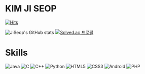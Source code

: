 # KIM JI SEOP 
[![Hits](https://hits.seeyoufarm.com/api/count/incr/badge.svg?url=https%3A%2F%2Fgithub.com%2FKim-Ji-Seop%2FOnline-Judge-Commit.git&count_bg=%2379C83D&title_bg=%23555555&icon=&icon_color=%23E7E7E7&title=hits&edge_flat=false)](https://hits.seeyoufarm.com)

![JiSeop's GitHub stats](https://github-readme-stats.vercel.app/api?username=JiSeop&show_icons=true&theme=radical)
[![Solved.ac
프로필](http://mazassumnida.wtf/api/generate_badge?boj=jskim2x)](https://solved.ac/jskim2x)

# Skills
![Java](https://img.shields.io/badge/Java-007396.svg?$style=for-the-badge&logo=Java&logoColor=white)
![C](https://img.shields.io/badge/C-FFDD00.svg?$style=for-the-badge&logo=C&logoColor=white)
![C++](https://img.shields.io/badge/C++-239120.svg?$style=for-the-badge&logo=CPLUSPLUS&logoColor=white)
![Python](https://img.shields.io/badge/Python-3776AB.svg?$style=for-the-badge&logo=Python&logoColor=white)
![HTML5](https://img.shields.io/badge/HTML5-E34F26.svg?$style=for-the-badge&logo=HTML5&logoColor=white)
![CSS3](https://img.shields.io/badge/CSS3-1572B6.svg?$style=for-the-badge&logo=CSS3&logoColor=white)
![Android](https://img.shields.io/badge/Android-3DDC84.svg?$style=for-the-badge&logo=Android&logoColor=white)
![PHP](https://img.shields.io/badge/PHP-777BB4.svg?$style=for-the-badge&logo=PHP&logoColor=white)
